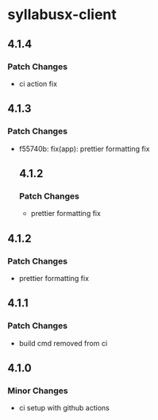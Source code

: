 # syllabusx-client

## 4.1.4

### Patch Changes

- ci action fix

## 4.1.3

### Patch Changes

- f55740b: fix(app): prettier formatting fix

  ## 4.1.2

  ### Patch Changes

  - prettier formatting fix

## 4.1.2

### Patch Changes

- prettier formatting fix

## 4.1.1

### Patch Changes

- build cmd removed from ci

## 4.1.0

### Minor Changes

- ci setup with github actions
